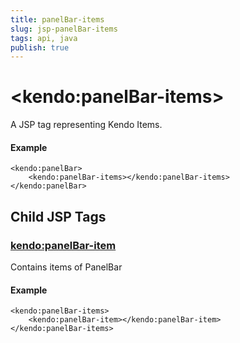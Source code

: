 ```yaml
---
title: panelBar-items
slug: jsp-panelBar-items
tags: api, java
publish: true
---
```


# \<kendo:panelBar-items\>
A JSP tag representing Kendo Items.

#### Example
    <kendo:panelBar>
        <kendo:panelBar-items></kendo:panelBar-items>
    </kendo:panelBar>


## Child JSP Tags

### [kendo:panelBar-item](/api/wrappers/jsp/panelbar/item)

Contains items of PanelBar

#### Example

    <kendo:panelBar-items>
        <kendo:panelBar-item></kendo:panelBar-item>
    </kendo:panelBar-items>
 
